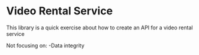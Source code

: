 Video Rental Service
===================

This library is a quick exercise about how to create an API for a video rental service 

Not focusing on:
-Data integrity
